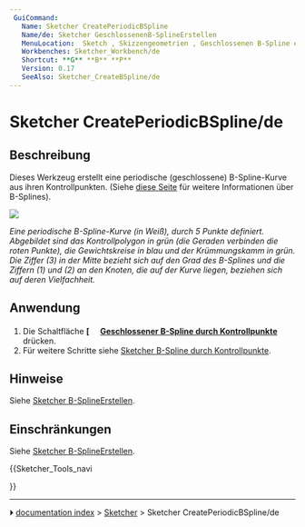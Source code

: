 ```yaml
---
 GuiCommand:
   Name: Sketcher CreatePeriodicBSpline
   Name/de: Sketcher GeschlossenenB-SplineErstellen
   MenuLocation:  Sketch , Skizzengeometrien , Geschlossenen B-Spline erstellen
   Workbenches: Sketcher_Workbench/de
   Shortcut: **G** **B** **P**
   Version: 0.17
   SeeAlso: Sketcher_CreateBSpline/de
---
```


# Sketcher CreatePeriodicBSpline/de



## Beschreibung

Dieses Werkzeug erstellt eine periodische (geschlossene) B-Spline-Kurve aus ihren Kontrollpunkten. (Siehe [diese Seite](B-Splines/de.md) für weitere Informationen über B-Splines).

![](images/Sketcher_Periodic_B-spline_example01.png )



*Eine periodische B-Spline-Kurve (in Weiß), durch 5 Punkte definiert. Abgebildet sind das Kontrollpolygon in grün (die Geraden verbinden die roten Punkte), die Gewichtskreise in blau und der Krümmungskamm in grün. Die Ziffer (3) in der Mitte bezieht sich auf den Grad des B-Splines und die Ziffern (1) und (2) an den Knoten, die auf der Kurve liegen, beziehen sich auf deren Vielfachheit.*



## Anwendung

1.  Die Schaltfläche **[<img src=images/Sketcher_CreatePeriodicBSpline.svg style="width:16px"> [Geschlossener B-Spline durch Kontrollpunkte](Sketcher_CreatePeriodicBSpline/de.md)** drücken.
2.  Für weitere Schritte siehe [Sketcher B-Spline durch Kontrollpunkte](Sketcher_CreateBSpline/de#Anwendung.md).



## Hinweise

Siehe [Sketcher B-SplineErstellen](Sketcher_CreateBSpline/de#Hinweise.md).



## Einschränkungen

Siehe [Sketcher B-SplineErstellen](Sketcher_CreateBSpline/de#Hinweise.md).





{{Sketcher_Tools_navi

}}



---
⏵ [documentation index](../README.md) > [Sketcher](Sketcher_Workbench.md) > Sketcher CreatePeriodicBSpline/de
